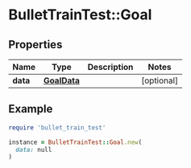 # BulletTrainTest::Goal

## Properties

| Name | Type | Description | Notes |
| ---- | ---- | ----------- | ----- |
| **data** | [**GoalData**](GoalData.md) |  | [optional] |

## Example

```ruby
require 'bullet_train_test'

instance = BulletTrainTest::Goal.new(
  data: null
)
```

